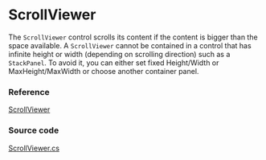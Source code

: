 # ScrollViewer

The `ScrollViewer` control scrolls its content if the content is bigger than the space available. A `ScrollViewer` cannot be contained in a control that has infinite height or width (depending on scrolling direction) such as a `StackPanel`. To avoid it, you can either set fixed Height/Width or MaxHeight/MaxWidth or choose another container panel.

### Reference <a id="reference"></a>

[ScrollViewer](http://reference.avaloniaui.net/api/Avalonia.Controls/ScrollViewer/)

### Source code <a id="source-code"></a>

[ScrollViewer.cs](https://github.com/AvaloniaUI/Avalonia/blob/master/src/Avalonia.Controls/ScrollViewer.cs)

